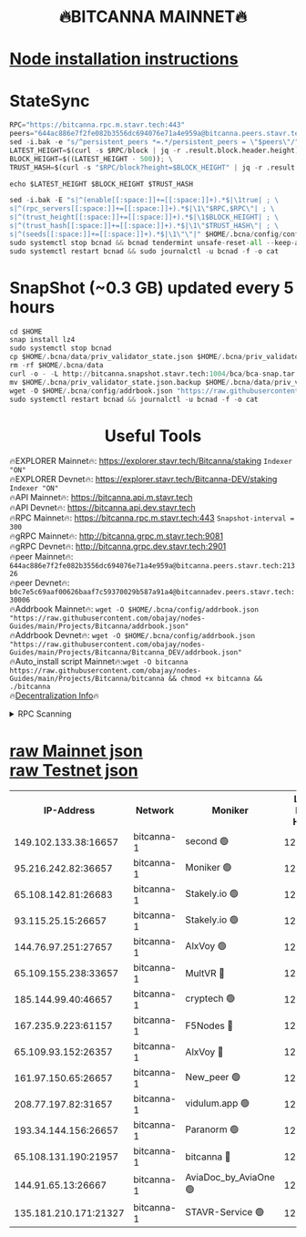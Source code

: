 <h1 align="center"> 🔥BITCANNA MAINNET🔥</h1>


[Node installation instructions](https://github.com/obajay/nodes-Guides/tree/main/Projects/Bitcanna)
=

# StateSync
```python
RPC="https://bitcanna.rpc.m.stavr.tech:443"
peers="644ac886e7f2fe082b3556dc694076e71a4e959a@bitcanna.peers.stavr.tech:21326"
sed -i.bak -e "s/^persistent_peers *=.*/persistent_peers = \"$peers\"/" $HOME/.bcna/config/config.toml
LATEST_HEIGHT=$(curl -s $RPC/block | jq -r .result.block.header.height); \
BLOCK_HEIGHT=$((LATEST_HEIGHT - 500)); \
TRUST_HASH=$(curl -s "$RPC/block?height=$BLOCK_HEIGHT" | jq -r .result.block_id.hash)

echo $LATEST_HEIGHT $BLOCK_HEIGHT $TRUST_HASH

sed -i.bak -E "s|^(enable[[:space:]]+=[[:space:]]+).*$|\1true| ; \
s|^(rpc_servers[[:space:]]+=[[:space:]]+).*$|\1\"$RPC,$RPC\"| ; \
s|^(trust_height[[:space:]]+=[[:space:]]+).*$|\1$BLOCK_HEIGHT| ; \
s|^(trust_hash[[:space:]]+=[[:space:]]+).*$|\1\"$TRUST_HASH\"| ; \
s|^(seeds[[:space:]]+=[[:space:]]+).*$|\1\"\"|" $HOME/.bcna/config/config.toml
sudo systemctl stop bcnad && bcnad tendermint unsafe-reset-all --keep-addr-book
sudo systemctl restart bcnad && sudo journalctl -u bcnad -f -o cat
```
# SnapShot (~0.3 GB) updated every 5 hours
```python
cd $HOME
snap install lz4
sudo systemctl stop bcnad
cp $HOME/.bcna/data/priv_validator_state.json $HOME/.bcna/priv_validator_state.json.backup
rm -rf $HOME/.bcna/data
curl -o - -L http://bitcanna.snapshot.stavr.tech:1004/bca/bca-snap.tar.lz4 | lz4 -c -d - | tar -x -C $HOME/.bcna --strip-components 2
mv $HOME/.bcna/priv_validator_state.json.backup $HOME/.bcna/data/priv_validator_state.json
wget -O $HOME/.bcna/config/addrbook.json "https://raw.githubusercontent.com/obajay/nodes-Guides/main/Projects/Bitcanna/addrbook.json"
sudo systemctl restart bcnad && journalctl -u bcnad -f -o cat
```

 <h1 align="center"> Useful Tools</h1>

🔥EXPLORER Mainnet🔥:    https://explorer.stavr.tech/Bitcanna/staking          `Indexer "ON"` \
🔥EXPLORER Devnet🔥:     https://explorer.stavr.tech/Bitcanna-DEV/staking     `Indexer "ON"` \
🔥API Mainnet🔥:         https://bitcanna.api.m.stavr.tech \
🔥API Devnet🔥:          https://bitcanna.api.dev.stavr.tech \
🔥RPC Mainnet🔥:         https://bitcanna.rpc.m.stavr.tech:443         `Snapshot-interval = 300` \
🔥gRPC Mainnet🔥:        http://bitcanna.grpc.m.stavr.tech:9081 \
🔥gRPC Devnet🔥:         http://bitcanna.grpc.dev.stavr.tech:2901 \
🔥peer Mainnet🔥:        `644ac886e7f2fe082b3556dc694076e71a4e959a@bitcanna.peers.stavr.tech:21326` \
🔥peer Devnet🔥:         `b0c7e5c69aaf00626baaf7c59370029b587a91a4@bitcannadev.peers.stavr.tech:30006` \
🔥Addrbook Mainnet🔥:    ```wget -O $HOME/.bcna/config/addrbook.json "https://raw.githubusercontent.com/obajay/nodes-Guides/main/Projects/Bitcanna/addrbook.json"``` \
🔥Addrbook Devnet🔥:    ```wget -O $HOME/.bcna/config/addrbook.json "https://raw.githubusercontent.com/obajay/nodes-Guides/main/Projects/Bitcanna/Bitcanna_DEV/addrbook.json"``` \
🔥Auto_install script Mainnet🔥:```wget -O bitcanna https://raw.githubusercontent.com/obajay/nodes-Guides/main/Projects/Bitcanna/bitcanna && chmod +x bitcanna && ./bitcanna``` \
🔥[Decentralization Info](https://github.com/obajay/StateSync-snapshots/tree/main/Projects/Bitcanna/Decentralization)🔥


<details>
<summary>RPC Scanning</summary>

<h2 align="center"> We scan nodes in real time every 4 hours. And we provide the final result of RPC endpoints.
We cannot influence the operation of these nodes in any way. </h2>


```python
If Voting Power is higher than 0 --> then the Node is a validator of the network and may be subject to attack and be a potential threat to the chain.
```
```python
We marked such validators with a red symbol
```

</details>

[raw Mainnet json](https://rpc-check.bcam.stavr.tech/bcam/rpc-bcam-result.json) \
[raw Testnet json](https://github.com/obajay/StateSync-snapshots/tree/main/Projects/Bitcanna/Rpc-Check-Testnet)
=



<table><tr><th>IP-Address</th><th>Network</th><th>Moniker</th><th>Latest Block Height</th><th>Earliest Block Height</th><th>Catching Up</th><th>Tx Index</th><th>Voting Power</th><th>Scan Time</th></tr><tr><td>149.102.133.38:16657</td><td>bitcanna-1</td><td>second 🟢</td><td>12935602</td><td>1</td><td>False</td><td>on</td><td>0</td><td>2024-03-09T15:56:25.784269085UTC</td></tr><tr><td>95.216.242.82:36657</td><td>bitcanna-1</td><td>Moniker 🟢</td><td>12935591</td><td>5776907</td><td>False</td><td>on</td><td>0</td><td>2024-03-09T15:55:22.410693741UTC</td></tr><tr><td>65.108.142.81:26683</td><td>bitcanna-1</td><td>Stakely.io 🟢</td><td>12935595</td><td>6152001</td><td>False</td><td>on</td><td>0</td><td>2024-03-09T15:55:45.596648377UTC</td></tr><tr><td>93.115.25.15:26657</td><td>bitcanna-1</td><td>Stakely.io 🟢</td><td>12935594</td><td>6520001</td><td>False</td><td>on</td><td>0</td><td>2024-03-09T15:55:41.227668682UTC</td></tr><tr><td>144.76.97.251:27657</td><td>bitcanna-1</td><td>AlxVoy 🟢</td><td>12935600</td><td>8805201</td><td>False</td><td>on</td><td>0</td><td>2024-03-09T15:56:15.217923251UTC</td></tr><tr><td>65.109.155.238:33657</td><td>bitcanna-1</td><td>MultVR 🔴</td><td>12862073</td><td>9933415</td><td>False</td><td>on</td><td>353850</td><td>2024-03-09T15:55:53.140890819UTC</td></tr><tr><td>185.144.99.40:46657</td><td>bitcanna-1</td><td>cryptech 🟢</td><td>12935590</td><td>11528001</td><td>False</td><td>on</td><td>0</td><td>2024-03-09T15:55:18.022816123UTC</td></tr><tr><td>167.235.9.223:61157</td><td>bitcanna-1</td><td>F5Nodes 🔴</td><td>12935597</td><td>12084001</td><td>False</td><td>on</td><td>570</td><td>2024-03-09T15:55:55.409222374UTC</td></tr><tr><td>65.109.93.152:26357</td><td>bitcanna-1</td><td>AlxVoy 🔴</td><td>12935602</td><td>12109301</td><td>False</td><td>on</td><td>1391822</td><td>2024-03-09T15:56:26.319469559UTC</td></tr><tr><td>161.97.150.65:26657</td><td>bitcanna-1</td><td>New_peer 🟢</td><td>12935595</td><td>12254001</td><td>False</td><td>on</td><td>0</td><td>2024-03-09T15:55:45.889063129UTC</td></tr><tr><td>208.77.197.82:31657</td><td>bitcanna-1</td><td>vidulum.app 🟢</td><td>12935595</td><td>12386934</td><td>False</td><td>on</td><td>0</td><td>2024-03-09T15:55:48.654730470UTC</td></tr><tr><td>193.34.144.156:26657</td><td>bitcanna-1</td><td>Paranorm 🟢</td><td>12935598</td><td>12697701</td><td>False</td><td>on</td><td>0</td><td>2024-03-09T15:56:02.114512109UTC</td></tr><tr><td>65.108.131.190:21957</td><td>bitcanna-1</td><td>bitcanna 🔴</td><td>12935597</td><td>12835597</td><td>False</td><td>on</td><td>419672</td><td>2024-03-09T15:55:59.792836904UTC</td></tr><tr><td>144.91.65.13:26667</td><td>bitcanna-1</td><td>AviaDoc_by_AviaOne 🟢</td><td>12935599</td><td>12925201</td><td>False</td><td>on</td><td>0</td><td>2024-03-09T15:56:10.607219156UTC</td></tr><tr><td>135.181.210.171:21327</td><td>bitcanna-1</td><td>STAVR-Service 🟢</td><td>12935600</td><td>12934901</td><td>False</td><td>on</td><td>0</td><td>2024-03-09T15:56:14.990256094UTC</td></tr></table>
